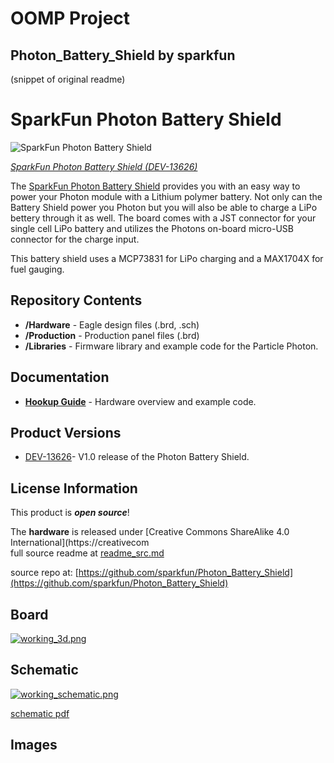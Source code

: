 # OOMP Project  
## Photon_Battery_Shield  by sparkfun  
  
(snippet of original readme)  
  
SparkFun Photon Battery Shield  
========================================  
  
![SparkFun Photon Battery Shield](https://cdn.sparkfun.com/r/500-500/assets/learn_tutorials/3/9/2/battery-photon.jpg)  
  
[*SparkFun Photon Battery Shield (DEV-13626)*](https://www.sparkfun.com/products/13626)  
  
The [SparkFun Photon Battery Shield](https://www.sparkfun.com/products/13231) provides you with an easy way to power your Photon module with a Lithium polymer battery. Not only can the Battery Shield power you Photon but you will also be able to charge a LiPo bettery through it as well. The board comes with a JST connector for your single cell LiPo battery and utilizes the Photons on-board micro-USB connector for the charge input.  
  
This battery shield uses a MCP73831 for LiPo charging and a MAX1704X for fuel gauging.  
  
Repository Contents  
-------------------  
  
* **/Hardware** - Eagle design files (.brd, .sch)  
* **/Production** - Production panel files (.brd)  
* **/Libraries** - Firmware library and example code for the Particle Photon.  
  
Documentation  
--------------  
* **[Hookup Guide](https://learn.sparkfun.com/tutorials/photon-battery-shield-hookup-guide)** - Hardware overview and example code.  
  
Product Versions  
----------------  
* [DEV-13626](https://www.sparkfun.com/products/13626)- V1.0 release of the Photon Battery Shield.  
  
License Information  
-------------------  
This product is _**open source**_!   
  
The **hardware** is released under [Creative Commons ShareAlike 4.0 International](https://creativecom  
  full source readme at [readme_src.md](readme_src.md)  
  
source repo at: [https://github.com/sparkfun/Photon_Battery_Shield](https://github.com/sparkfun/Photon_Battery_Shield)  
## Board  
  
[![working_3d.png](working_3d_600.png)](working_3d.png)  
## Schematic  
  
[![working_schematic.png](working_schematic_600.png)](working_schematic.png)  
  
[schematic pdf](working_schematic.pdf)  
## Images  
